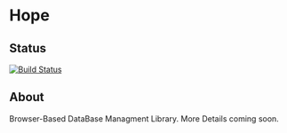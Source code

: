 # Hope

## Status

[![Build Status](https://travis-ci.org/ElhamAryanpur/Hope.svg?branch=master)](https://travis-ci.org/ElhamAryanpur/Hope)

## About

Browser-Based DataBase Managment Library. More Details coming soon.
